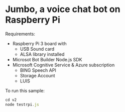 # Jumbo, a voice chat bot on Raspberry Pi

Requirements:

 * Raspberry Pi 3 board with
   * USB Sound card
   * ALSA library installed
 * Microsot Bot Builder Node.js SDK
 * Microsoft Cognitive Service & Azure subscription
 	* BING Speech API
 	* Storage Account
 	* LUIS  



To run this sample:

```javascript
cd v2
node testrpi.js
```


